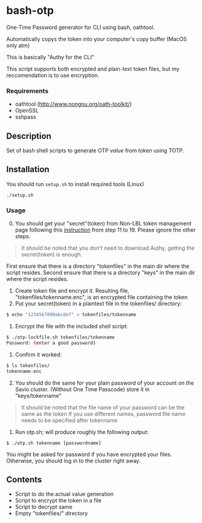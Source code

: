 # bash-otp
One-Time Password generator for CLI using bash, oathtool.

Automatically copys the token into your computer's copy buffer (MacOS only atm)

This is basically "Authy for the CLI"

This script supports both encrypted and plain-text token files, but my reccomendation is to use encryption.

### Requirements

* oathtool (http://www.nongnu.org/oath-toolkit/)
* OpenSSL
* sshpass

## Description

Set of bash shell scripts to generate OTP *value* from token using TOTP.

## Installation
You should run `setup.sh` to install required tools (Linux)
```
./setup.sh
```

### Usage

0. You should get your "secret"(token) from Non-LBL token management page following this [instruction](http://research-it.berkeley.edu/services/high-performance-computing/using-authy-desktop-computer-generate-one-time-passwords-savio) from step 11 to 19. Please ignore the other steps.
> It should be noted that you don't need to download Authy, getting the secret(token) is enough.

First ensure that there is a directory "tokenfiles" in the main dir where the script resides.
Second ensure that there is a directory "keys" in the main dir where the script resides.

1. Create token file and encrypt it. Resulting file, "tokenfiles/tokenname.enc", is an encrypted file containing the token
  1. Put your secret(token) in a plaintext file in the tokenfiles/ directory:
  ```bash
  $ echo "1234567890abcdef" > tokenfiles/tokenname
  ```
  
  1. Encrypt the file with the included shell script:
  ```bash
  $ ./otp-lockfile.sh tokenfiles/tokenname
  Password: (enter a good password)
  ```
  
  1. Confirm it worked:
  ```bash
  $ ls tokenfiles/
  tokenname.enc
  ```

  2. You should do the same for your plain password of your account on the Savio cluster. (Without One Time Passcode)
  store it in "keys/tokenname"
  > It should be noted that the file name of your password can be the same as the token
  If you use different names, password file name needs to be specified after tokenname

1. Run otp.sh; will produce roughly the following output:
  ```
$ ./otp.sh tokenname [passwordname]
  ```
  
  You might be asked for password if you have encrypted your files.  Otherwise, you should log in to the cluster right away.

## Contents

* Script to do the actual value generation
* Script to encrypt the token in a file
* Script to decrypt same
* Empty "tokenfiles/" directory

